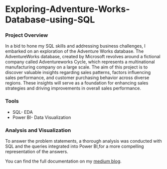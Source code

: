 # Exploring-Adventure-Works-Database-using-SQL

### Project Overview
In a bid to hone my SQL skills and addressing business challenges, I embarked on an exploration of the Adventure Works database. The AdventureWorks database, created by Microsoft revolves around a fictional company called Adventureworks Cycle, which represents a multinational manufacturing company on a large scale. 
The aim of this project is to discover valuable insights regarding sales patterns, factors influencing sales performance, and customer purchasing behavior across diverse regions. These insights will serve as a foundation for enhancing sales strategies and driving improvements in overall sales performance.

### Tools
- SQL- EDA
- Power BI- Data Visualization

### Analysis and Visualization
To answer the problem statements, a thorough analysis was conducted with SQL and the queries integrated into Power BI,for a more compelling representation of the answers.

You can find the full documentation on my [medium blog]().
